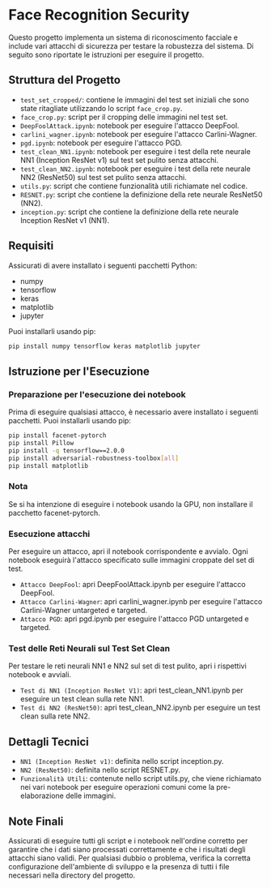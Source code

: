 # Face Recognition Security

Questo progetto implementa un sistema di riconoscimento facciale e include vari attacchi di sicurezza per testare la robustezza del sistema. Di seguito sono riportate le istruzioni per eseguire il progetto.

## Struttura del Progetto

- `test_set_cropped/`: contiene le immagini del test set iniziali che sono state ritagliate utilizzando lo script `face_crop.py`.
- `face_crop.py`: script per il cropping delle immagini nel test set.
- `DeepFoolAttack.ipynb`: notebook per eseguire l'attacco DeepFool.
- `carlini_wagner.ipynb`: notebook per eseguire l'attacco Carlini-Wagner.
- `pgd.ipynb`: notebook per eseguire l'attacco PGD.
- `test_clean_NN1.ipynb`: notebook per eseguire i test della rete neurale NN1 (Inception ResNet v1) sul test set pulito senza attacchi.
- `test_clean_NN2.ipynb`: notebook per eseguire i test della rete neurale NN2 (ResNet50) sul test set pulito senza attacchi.
- `utils.py`: script che contiene funzionalità utili richiamate nel codice.
- `RESNET.py`: script che contiene la definizione della rete neurale ResNet50 (NN2).
- `inception.py`: script che contiene la definizione della rete neurale Inception ResNet v1 (NN1).

## Requisiti

Assicurati di avere installato i seguenti pacchetti Python:

- numpy
- tensorflow
- keras
- matplotlib
- jupyter

Puoi installarli usando pip:
 ```bash
pip install numpy tensorflow keras matplotlib jupyter
```

## Istruzione per l'Esecuzione 
### Preparazione per l'esecuzione dei notebook
Prima di eseguire qualsiasi attacco, è necessario avere installato i seguenti pacchetti. Puoi installarli usando pip:

 ```bash
pip install facenet-pytorch
pip install Pillow
pip install -q tensorflow==2.0.0
pip install adversarial-robustness-toolbox[all]
pip install matplotlib
```
### Nota 
Se si ha intenzione di eseguire i notebook usando la GPU, non installare il pacchetto facenet-pytorch. 

### Esecuzione attacchi 
Per eseguire un attacco, apri il notebook corrispondente e avvialo. Ogni notebook eseguirà l'attacco specificato sulle immagini croppate del set di test.

- `Attacco DeepFool`: apri DeepFoolAttack.ipynb per eseguire l'attacco DeepFool.
- `Attacco Carlini-Wagner`: apri carlini_wagner.ipynb per eseguire l'attacco Carlini-Wagner untargeted e targeted.
- `Attacco PGD`: apri pgd.ipynb per eseguire l'attacco PGD untargeted e targeted.
  
### Test delle Reti Neurali sul Test Set Clean
Per testare le reti neurali NN1 e NN2 sul set di test pulito, apri i rispettivi notebook e avviali.

- `Test di NN1 (Inception ResNet V1)`: apri test_clean_NN1.ipynb per eseguire un test clean sulla rete NN1.
- `Test di NN2 (ResNet50)`: apri test_clean_NN2.ipynb per eseguire un test clean sulla rete NN2.

## Dettagli Tecnici
- `NN1 (Inception ResNet v1)`: definita nello script inception.py.
- `NN2 (ResNet50)`: definita nello script RESNET.py.
- `Funzionalità Utili`: contenute nello script utils.py, che viene richiamato nei vari notebook per eseguire operazioni comuni come la pre-elaborazione delle immagini.

## Note Finali
Assicurati di eseguire tutti gli script e i notebook nell'ordine corretto per garantire che i dati siano processati correttamente e che i risultati degli attacchi siano validi. Per qualsiasi dubbio o problema, verifica la corretta configurazione dell'ambiente di sviluppo e la presenza di tutti i file necessari nella directory del progetto.
